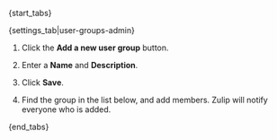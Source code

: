 {start_tabs}

{settings_tab|user-groups-admin}

1. Click the **Add a new user group** button.

1. Enter a **Name** and **Description**.

1. Click **Save**.

1. Find the group in the list below, and add members. Zulip will notify
   everyone who is added.

{end_tabs}
